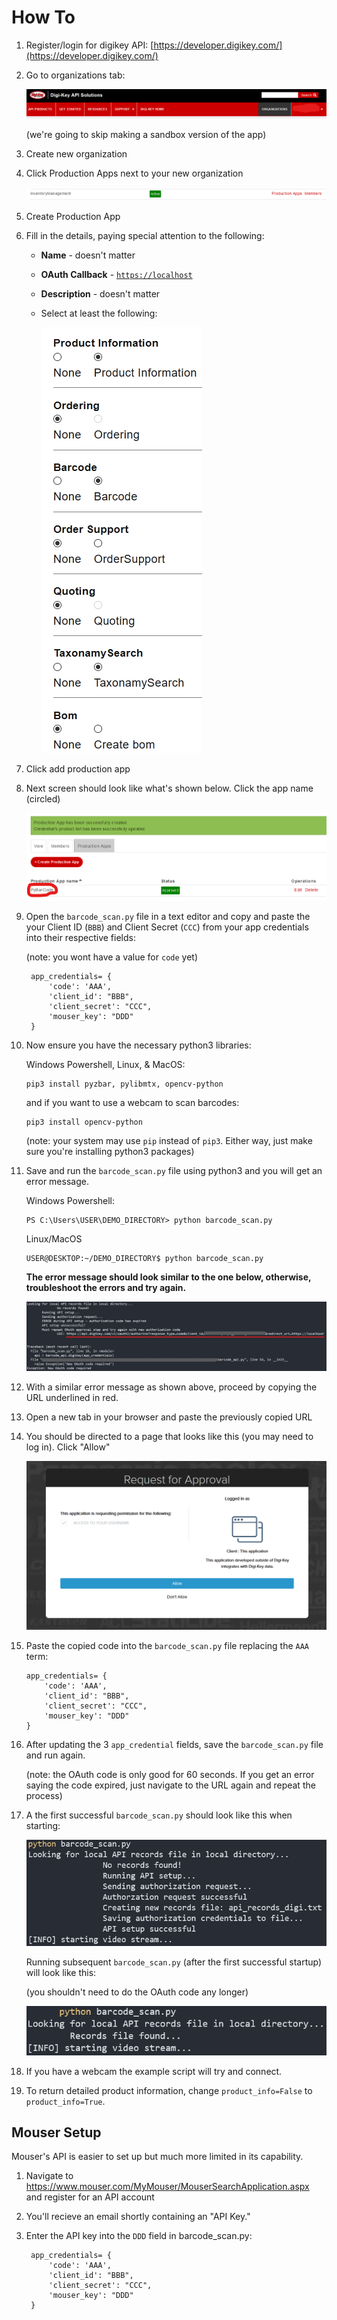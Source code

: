 # How To

1. Register/login for digikey API: [https://developer.digikey.com/](https://developer.digikey.com/)
2. Go to organizations tab:

    ![images/Untitled.png](images/Untitled.png)

    (we're going to skip making a sandbox version of the app)

3. Create new organization
4. Click Production Apps next to your new organization 

    ![images/Untitled%201.png](images/Untitled%201.png)

5. Create Production App
6. Fill in the details, paying special attention to the following:
    - **Name** - doesn't matter
    - **OAuth Callback** - [`https://localhost`](https://localhost/)
    - **Description** - doesn't matter
    - Select at least the following:

        ![images/Untitled%202.png](images/Untitled%202.png)

7. Click add production app
8. Next screen should look like what's shown below. Click the app name (circled)

    ![images/Untitled%203.png](images/Untitled%203.png)

9. Open the `barcode_scan.py` file in a text editor and copy and paste the your Client ID (`BBB`) and Client Secret (`CCC`) from your app credentials into their respective fields:

    (note: you wont have a value for `code` yet)

        app_credentials= {
            'code': 'AAA',
            'client_id': "BBB",
            'client_secret': "CCC",
            'mouser_key': "DDD"
        }

10. Now ensure you have the necessary python3 libraries:

    Windows Powershell, Linux, & MacOS:

        pip3 install pyzbar, pylibmtx, opencv-python

    and if you want to use a webcam to scan barcodes:

        pip3 install opencv-python

    (note: your system may use `pip` instead of `pip3`. Either way, just make sure you're installing python3 packages)

11. Save and run the `barcode_scan.py` file using python3 and you will get an error message.

    Windows Powershell:

        PS C:\Users\USER\DEMO_DIRECTORY> python barcode_scan.py

    Linux/MacOS

        USER@DESKTOP:~/DEMO_DIRECTORY$ python barcode_scan.py

    **The error message should look similar to the one below, otherwise, troubleshoot the errors and try again.**

    ![images/Untitled%204.png](images/Untitled%204.png)

12. With a similar error message as shown above, proceed by copying the URL underlined in red. 
13. Open a new tab in your browser and paste the previously copied URL
14. You should be directed to a page that looks like this (you may need to log in). Click "Allow"

    ![images/Untitled%205.png](images/Untitled%205.png)

15. Paste the copied code into the `barcode_scan.py` file replacing the `AAA` term:

        app_credentials= {
            'code': 'AAA',
            'client_id': "BBB",
            'client_secret': "CCC",
            'mouser_key': "DDD"
        }

16. After updating the 3 `app_credential` fields, save the `barcode_scan.py` file and run again.

    (note: the OAuth code is only good for 60 seconds. If you get an error saying the code expired, just navigate to the URL again and repeat the process)

17. A the first successful `barcode_scan.py` should look like this when starting:

    ![images/Untitled%206.png](images/Untitled%206.png)

    Running subsequent `barcode_scan.py` (after the first successful startup) will look like this:

    (you shouldn't need to do the OAuth code any longer)

    ![images/Untitled%207.png](images/Untitled%207.png)

18. If you have a webcam the example script will try and connect.

19. To return detailed product information, change `product_info=False` to `product_info=True`.

## Mouser Setup

Mouser's API is easier to set up but much more limited in its capability.

1. Navigate to https://www.mouser.com/MyMouser/MouserSearchApplication.aspx and register for an API account

2. You'll recieve an email shortly containing an "API Key."

3. Enter the API key into the `DDD` field in barcode_scan.py:

        app_credentials= {
            'code': 'AAA',
            'client_id': "BBB",
            'client_secret': "CCC",
            'mouser_key': "DDD"
        }

